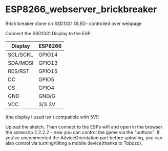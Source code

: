 # ESP8266_webserver_brickbreaker
Brick breaker clone on SSD1331 OLED- controlled over webpage

Connect the SSD1331 Display to the ESP

 | Display | ESP8266 |
 | --- | --- |
 | SCL/SCKL | GPIO14 |
 | SDA/MOSI | GPIO13 |
 | RES/RST  | GPIO15 |
 | DC       | GPIO5 |
 | CS       | GPIO4 |
 | GND      | GND/G |
 | VCC      | 3/3.3V |
 (the display i used isn't compatible with 5V!)
  
Upload the sketch. Then connect to the ESPs wifi and open in the browser the adress/ip
2.2.2.2 - now you can control the game via the "buttons".
If you've uncommented the AdviceOrientation part before uploding, you can also control
via turning/tilting a mobile device(thanks to Tobozo).
